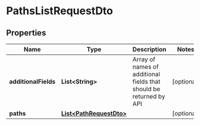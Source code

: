 
# PathsListRequestDto

## Properties
Name | Type | Description | Notes
------------ | ------------- | ------------- | -------------
**additionalFields** | **List&lt;String&gt;** | Array of names of additional fields that should be returned by API |  [optional]
**paths** | [**List&lt;PathRequestDto&gt;**](PathRequestDto.md) |  |  [optional]




